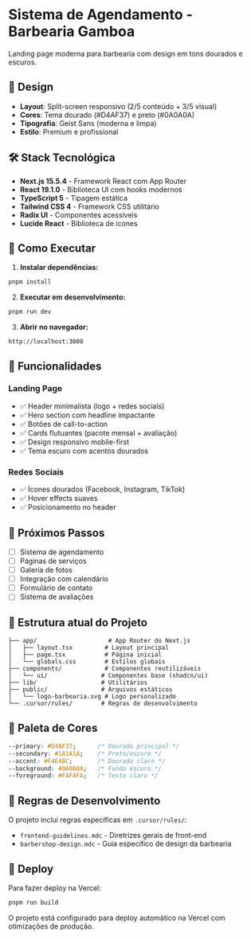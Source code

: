 # Sistema de Agendamento - Barbearia Gamboa

Landing page moderna para barbearia com design em tons dourados e escuros.

## 🎨 Design

- **Layout**: Split-screen responsivo (2/5 conteúdo + 3/5 visual)
- **Cores**: Tema dourado (#D4AF37) e preto (#0A0A0A)
- **Tipografia**: Geist Sans (moderna e limpa)
- **Estilo**: Premium e profissional

## 🛠️ Stack Tecnológica

- **Next.js 15.5.4** - Framework React com App Router
- **React 19.1.0** - Biblioteca UI com hooks modernos
- **TypeScript 5** - Tipagem estática
- **Tailwind CSS 4** - Framework CSS utilitário
- **Radix UI** - Componentes acessíveis
- **Lucide React** - Biblioteca de ícones

## 🚀 Como Executar

1. **Instalar dependências:**
```bash
pnpm install
```

2. **Executar em desenvolvimento:**
```bash
pnpm run dev
```

3. **Abrir no navegador:**
```
http://localhost:3000
```

## 📱 Funcionalidades

### Landing Page
- ✅ Header minimalista (logo + redes sociais)
- ✅ Hero section com headline impactante
- ✅ Botões de call-to-action
- ✅ Cards flutuantes (pacote mensal + avaliação)
- ✅ Design responsivo mobile-first
- ✅ Tema escuro com acentos dourados


### Redes Sociais
- ✅ Ícones dourados (Facebook, Instagram, TikTok)
- ✅ Hover effects suaves
- ✅ Posicionamento no header

## 🎯 Próximos Passos

- [ ] Sistema de agendamento
- [ ] Páginas de serviços
- [ ] Galeria de fotos
- [ ] Integração com calendário
- [ ] Formulário de contato
- [ ] Sistema de avaliações

## 📁 Estrutura atual do Projeto

```
├── app/                    # App Router do Next.js
│   ├── layout.tsx         # Layout principal
│   ├── page.tsx           # Página inicial
│   └── globals.css        # Estilos globais
├── components/            # Componentes reutilizáveis
│   └── ui/               # Componentes base (shadcn/ui)
├── lib/                  # Utilitários
├── public/               # Arquivos estáticos
│   └── logo-barbearia.svg # Logo personalizado
└── .cursor/rules/        # Regras de desenvolvimento
```

## 🎨 Paleta de Cores

```css
--primary: #D4AF37;      /* Dourado principal */
--secondary: #1A1A1A;    /* Preto/escuro */
--accent: #F4E4BC;       /* Dourado claro */
--background: #0A0A0A;   /* Fundo escuro */
--foreground: #FAFAFA;   /* Texto claro */
```

## 📖 Regras de Desenvolvimento

O projeto inclui regras específicas em `.cursor/rules/`:
- `frontend-guidelines.mdc` - Diretrizes gerais de front-end
- `barbershop-design.mdc` - Guia específico de design da barbearia

## 🚀 Deploy

Para fazer deploy na Vercel:

```bash
pnpm run build
```

O projeto está configurado para deploy automático na Vercel com otimizações de produção.
